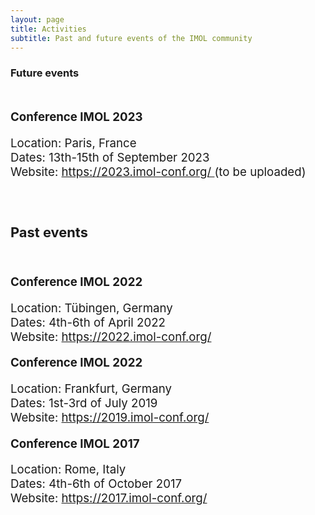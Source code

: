 ```yaml
---
layout: page
title: Activities
subtitle: Past and future events of the IMOL community
---
```


<h3 style='margin-bottom: 10pt;'>Future events</h3>
<br>

<div class='description' style='font-size: 14pt;'>

<p><b>Conference IMOL 2023</b></p>
<p>Location: Paris, France
<br>Dates: 13th-15th of September 2023
<br>Website: <a href="https://2023.imol-conf.org/"> https://2023.imol-conf.org/ </a> (to be uploaded)
</p>



<br>

<h3 style='margin-bottom: 10pt;'>Past events</h3>
<br>
<div class='description' style='font-size: 14pt;'>


<p><b>Conference IMOL 2022</b></p>
<p>Location: Tübingen, Germany
<br>Dates: 4th-6th of April 2022
<br>Website: <a href="https://2022.imol-conf.org/"> https://2022.imol-conf.org/ </a>
</p>

<p><b>Conference IMOL 2022</b></p>
<p>Location: Frankfurt, Germany
<br>Dates: 1st-3rd of July 2019
<br>Website: <a href=" https://2019.imol-conf.org/">  https://2019.imol-conf.org/ </a>
</p>

<p><b>Conference IMOL 2017</b></p>
<p>Location: Rome, Italy
<br>Dates: 4th-6th of October 2017
<br>Website: <a href="https://2017.imol-conf.org/ "> https://2017.imol-conf.org/ </a>
</p>



